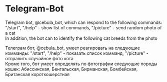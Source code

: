 # Telegram-Bot
Telegram bot, @cebula_bot, which can respond to the following commands: "/start", "/help" - show list of commands, "/picture" - send random photo of a cat  
In addition, the bot can to identify the following cat breeds from the photo  
  
Телеграм бот, @cebula_bot, умеет реагировать на следующие комманды: "/start", "/help" - показать список комманд, "/picture" - отправить случайное фото кота  
Кроме того, бот умеет определять по фотографии следующие породы кошек: Абиссинская, Бенгальская, Бирманская, Бомбейская, Британская короткошерстная  
